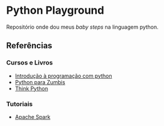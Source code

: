 # Python Playground
Repositório onde dou meus *baby steps* na linguagem python.

## Referências

### Cursos e Livros

* [Introdução à programação com python](references/intro-prog-python)
* [Python para Zumbis](references/python-zumbis)
* [Think Python](references/think-python)

### Tutoriais

* [Apache Spark](tutorials/apache-spark)